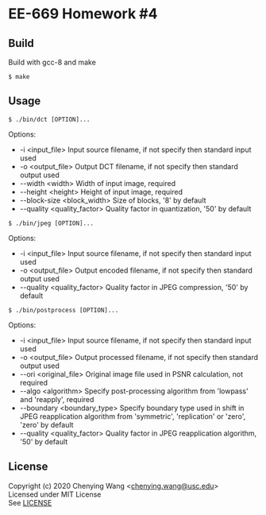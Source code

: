 # EE-669 Homework #4

## Build
Build with gcc-8 and make

    $ make

## Usage

    $ ./bin/dct [OPTION]...

Options:
- -i \<input_file\>
Input source filename, if not specify then standard input used
- -o \<output_file\>
Output DCT filename, if not specify then standard output used
- --width \<width\>
Width of input image, required
- --height \<height\>
Height of input image, required
- --block-size \<block_width\>
Size of blocks, '8' by default
- --quality \<quality_factor\>
Quality factor in quantization, '50' by default

[//]:#

    $ ./bin/jpeg [OPTION]...

Options:
- -i \<input_file\>
Input source filename, if not specify then standard input used
- -o \<output_file\>
Output encoded filename, if not specify then standard output used
- --quality \<quality_factor\>
Quality factor in JPEG compression, '50' by default

[//]:#

    $ ./bin/postprocess [OPTION]...

Options:
- -i \<input_file\>
Input source filename, if not specify then standard input used
- -o \<output_file\>
Output processed filename, if not specify then standard output used
- --ori \<original_file\>
Original image file used in PSNR calculation, not required
- --algo \<algorithm\>
Specify post-processing algorithm from 'lowpass' and 'reapply', required
- --boundary \<boundary_type\>
Specify boundary type used in shift in JPEG reapplication algorithm from 'symmetric', 'replication' or 'zero', 'zero' by default
- --quality \<quality_factor\>
Quality factor in JPEG reapplication algorithm, '50' by default

## License

Copyright (c) 2020 Chenying Wang \<chenying.wang@usc.edu\> \
Licensed under MIT License \
See [LICENSE](./LICENSE)
